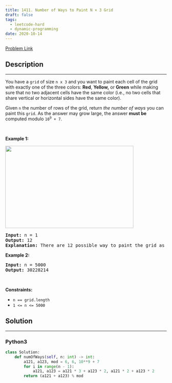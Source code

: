 ```yaml
---
title: 1411. Number of Ways to Paint N × 3 Grid
draft: false
tags: 
  - leetcode-hard
  - dynamic-programming
date: 2020-10-14
---
```


[Problem Link](https://leetcode.com/problems/number-of-ways-to-paint-n-3-grid/)

## Description

---
<p>You have a <code>grid</code> of size <code>n x 3</code> and you want to paint each cell of the grid with exactly one of the three colors: <strong>Red</strong>, <strong>Yellow,</strong> or <strong>Green</strong> while making sure that no two adjacent cells have the same color (i.e., no two cells that share vertical or horizontal sides have the same color).</p>

<p>Given <code>n</code> the number of rows of the grid, return <em>the number of ways</em> you can paint this <code>grid</code>. As the answer may grow large, the answer <strong>must be</strong> computed modulo <code>10<sup>9</sup> + 7</code>.</p>

<p>&nbsp;</p>
<p><strong class="example">Example 1:</strong></p>
<img alt="" src="https://assets.leetcode.com/uploads/2020/03/26/e1.png" style="width: 400px; height: 257px;" />
<pre>
<strong>Input:</strong> n = 1
<strong>Output:</strong> 12
<strong>Explanation:</strong> There are 12 possible way to paint the grid as shown.
</pre>

<p><strong class="example">Example 2:</strong></p>

<pre>
<strong>Input:</strong> n = 5000
<strong>Output:</strong> 30228214
</pre>

<p>&nbsp;</p>
<p><strong>Constraints:</strong></p>

<ul>
	<li><code>n == grid.length</code></li>
	<li><code>1 &lt;= n &lt;= 5000</code></li>
</ul>


## Solution

---
### Python3
``` py title='number-of-ways-to-paint-n-3-grid'
class Solution:
    def numOfWays(self, n: int) -> int:
        a121, a123, mod = 6, 6, 10**9 + 7
        for i in range(n - 1):
            a121, a123 = a121 * 3 + a123 * 2, a121 * 2 + a123 * 2
        return (a121 + a123) % mod

```

